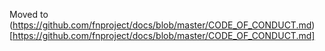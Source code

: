 Moved to (https://github.com/fnproject/docs/blob/master/CODE_OF_CONDUCT.md)[https://github.com/fnproject/docs/blob/master/CODE_OF_CONDUCT.md]
